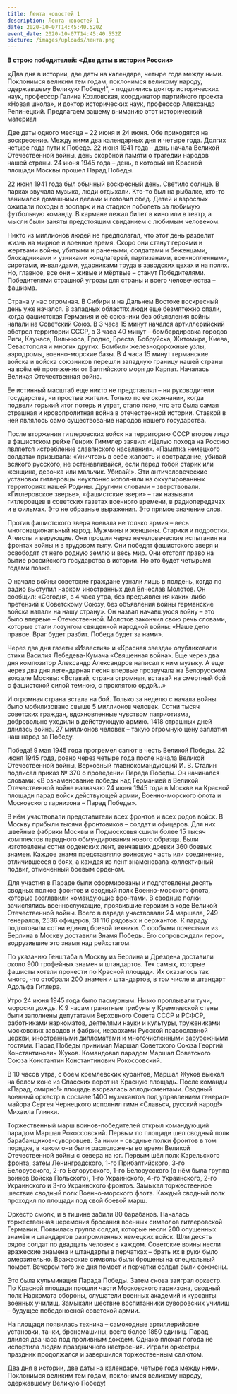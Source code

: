 ```yaml
---
title: Лента новостей 1
description: Лента новостей 1
date: 2020-10-07T14:45:40.520Z
event_date: 2020-10-07T14:45:40.552Z
picture: /images/uploads/лента.png
---
```

<!--\[if !mso]>
<style>
v\:* {behavior:url(#default#VML);}
o\:* {behavior:url(#default#VML);}
w\:* {behavior:url(#default#VML);}
.shape {behavior:url(#default#VML);}
</style>
<!\[endif]-->

<!--\[if gte mso 9]><xml>
 <o:OfficeDocumentSettings>
  <o:AllowPNG/>
 </o:OfficeDocumentSettings>
</xml><!\[endif]-->

<!--\[if gte mso 9]><xml>
 <w:WordDocument>
  <w:View>Normal</w:View>
  <w:Zoom>0</w:Zoom>
  <w:TrackMoves>false</w:TrackMoves>
  <w:TrackFormatting/>
  <w:PunctuationKerning/>
  <w:ValidateAgainstSchemas/>
  <w:SaveIfXMLInvalid>false</w:SaveIfXMLInvalid>
  <w:IgnoreMixedContent>false</w:IgnoreMixedContent>
  <w:AlwaysShowPlaceholderText>false</w:AlwaysShowPlaceholderText>
  <w:DoNotPromoteQF/>
  <w:LidThemeOther>RU</w:LidThemeOther>
  <w:LidThemeAsian>X-NONE</w:LidThemeAsian>
  <w:LidThemeComplexScript>X-NONE</w:LidThemeComplexScript>
  <w:Compatibility>
   <w:BreakWrappedTables/>
   <w:SnapToGridInCell/>
   <w:WrapTextWithPunct/>
   <w:UseAsianBreakRules/>
   <w:DontGrowAutofit/>
   <w:SplitPgBreakAndParaMark/>
   <w:EnableOpenTypeKerning/>
   <w:DontFlipMirrorIndents/>
   <w:OverrideTableStyleHps/>
  </w:Compatibility>
  <m:mathPr>
   <m:mathFont m:val="Cambria Math"/>
   <m:brkBin m:val="before"/>
   <m:brkBinSub m:val="&#45;-"/>
   <m:smallFrac m:val="off"/>
   <m:dispDef/>
   <m:lMargin m:val="0"/>
   <m:rMargin m:val="0"/>
   <m:defJc m:val="centerGroup"/>
   <m:wrapIndent m:val="1440"/>
   <m:intLim m:val="subSup"/>
   <m:naryLim m:val="undOvr"/>
  </m:mathPr></w:WordDocument>
</xml><!\[endif]-->

<!--\[if gte mso 9]><xml>
 <w:LatentStyles DefLockedState="false" DefUnhideWhenUsed="true"
  DefSemiHidden="true" DefQFormat="false" DefPriority="99"
  LatentStyleCount="267">
  <w:LsdException Locked="false" Priority="0" SemiHidden="false"
   UnhideWhenUsed="false" QFormat="true" Name="Normal"/>
  <w:LsdException Locked="false" Priority="9" SemiHidden="false"
   UnhideWhenUsed="false" QFormat="true" Name="heading 1"/>
  <w:LsdException Locked="false" Priority="9" QFormat="true" Name="heading 2"/>
  <w:LsdException Locked="false" Priority="9" QFormat="true" Name="heading 3"/>
  <w:LsdException Locked="false" Priority="9" QFormat="true" Name="heading 4"/>
  <w:LsdException Locked="false" Priority="9" QFormat="true" Name="heading 5"/>
  <w:LsdException Locked="false" Priority="9" QFormat="true" Name="heading 6"/>
  <w:LsdException Locked="false" Priority="9" QFormat="true" Name="heading 7"/>
  <w:LsdException Locked="false" Priority="9" QFormat="true" Name="heading 8"/>
  <w:LsdException Locked="false" Priority="9" QFormat="true" Name="heading 9"/>
  <w:LsdException Locked="false" Priority="39" Name="toc 1"/>
  <w:LsdException Locked="false" Priority="39" Name="toc 2"/>
  <w:LsdException Locked="false" Priority="39" Name="toc 3"/>
  <w:LsdException Locked="false" Priority="39" Name="toc 4"/>
  <w:LsdException Locked="false" Priority="39" Name="toc 5"/>
  <w:LsdException Locked="false" Priority="39" Name="toc 6"/>
  <w:LsdException Locked="false" Priority="39" Name="toc 7"/>
  <w:LsdException Locked="false" Priority="39" Name="toc 8"/>
  <w:LsdException Locked="false" Priority="39" Name="toc 9"/>
  <w:LsdException Locked="false" Priority="35" QFormat="true" Name="caption"/>
  <w:LsdException Locked="false" Priority="10" SemiHidden="false"
   UnhideWhenUsed="false" QFormat="true" Name="Title"/>
  <w:LsdException Locked="false" Priority="1" Name="Default Paragraph Font"/>
  <w:LsdException Locked="false" Priority="11" SemiHidden="false"
   UnhideWhenUsed="false" QFormat="true" Name="Subtitle"/>
  <w:LsdException Locked="false" Priority="22" SemiHidden="false"
   UnhideWhenUsed="false" QFormat="true" Name="Strong"/>
  <w:LsdException Locked="false" Priority="20" SemiHidden="false"
   UnhideWhenUsed="false" QFormat="true" Name="Emphasis"/>
  <w:LsdException Locked="false" Priority="59" SemiHidden="false"
   UnhideWhenUsed="false" Name="Table Grid"/>
  <w:LsdException Locked="false" UnhideWhenUsed="false" Name="Placeholder Text"/>
  <w:LsdException Locked="false" Priority="1" SemiHidden="false"
   UnhideWhenUsed="false" QFormat="true" Name="No Spacing"/>
  <w:LsdException Locked="false" Priority="60" SemiHidden="false"
   UnhideWhenUsed="false" Name="Light Shading"/>
  <w:LsdException Locked="false" Priority="61" SemiHidden="false"
   UnhideWhenUsed="false" Name="Light List"/>
  <w:LsdException Locked="false" Priority="62" SemiHidden="false"
   UnhideWhenUsed="false" Name="Light Grid"/>
  <w:LsdException Locked="false" Priority="63" SemiHidden="false"
   UnhideWhenUsed="false" Name="Medium Shading 1"/>
  <w:LsdException Locked="false" Priority="64" SemiHidden="false"
   UnhideWhenUsed="false" Name="Medium Shading 2"/>
  <w:LsdException Locked="false" Priority="65" SemiHidden="false"
   UnhideWhenUsed="false" Name="Medium List 1"/>
  <w:LsdException Locked="false" Priority="66" SemiHidden="false"
   UnhideWhenUsed="false" Name="Medium List 2"/>
  <w:LsdException Locked="false" Priority="67" SemiHidden="false"
   UnhideWhenUsed="false" Name="Medium Grid 1"/>
  <w:LsdException Locked="false" Priority="68" SemiHidden="false"
   UnhideWhenUsed="false" Name="Medium Grid 2"/>
  <w:LsdException Locked="false" Priority="69" SemiHidden="false"
   UnhideWhenUsed="false" Name="Medium Grid 3"/>
  <w:LsdException Locked="false" Priority="70" SemiHidden="false"
   UnhideWhenUsed="false" Name="Dark List"/>
  <w:LsdException Locked="false" Priority="71" SemiHidden="false"
   UnhideWhenUsed="false" Name="Colorful Shading"/>
  <w:LsdException Locked="false" Priority="72" SemiHidden="false"
   UnhideWhenUsed="false" Name="Colorful List"/>
  <w:LsdException Locked="false" Priority="73" SemiHidden="false"
   UnhideWhenUsed="false" Name="Colorful Grid"/>
  <w:LsdException Locked="false" Priority="60" SemiHidden="false"
   UnhideWhenUsed="false" Name="Light Shading Accent 1"/>
  <w:LsdException Locked="false" Priority="61" SemiHidden="false"
   UnhideWhenUsed="false" Name="Light List Accent 1"/>
  <w:LsdException Locked="false" Priority="62" SemiHidden="false"
   UnhideWhenUsed="false" Name="Light Grid Accent 1"/>
  <w:LsdException Locked="false" Priority="63" SemiHidden="false"
   UnhideWhenUsed="false" Name="Medium Shading 1 Accent 1"/>
  <w:LsdException Locked="false" Priority="64" SemiHidden="false"
   UnhideWhenUsed="false" Name="Medium Shading 2 Accent 1"/>
  <w:LsdException Locked="false" Priority="65" SemiHidden="false"
   UnhideWhenUsed="false" Name="Medium List 1 Accent 1"/>
  <w:LsdException Locked="false" UnhideWhenUsed="false" Name="Revision"/>
  <w:LsdException Locked="false" Priority="34" SemiHidden="false"
   UnhideWhenUsed="false" QFormat="true" Name="List Paragraph"/>
  <w:LsdException Locked="false" Priority="29" SemiHidden="false"
   UnhideWhenUsed="false" QFormat="true" Name="Quote"/>
  <w:LsdException Locked="false" Priority="30" SemiHidden="false"
   UnhideWhenUsed="false" QFormat="true" Name="Intense Quote"/>
  <w:LsdException Locked="false" Priority="66" SemiHidden="false"
   UnhideWhenUsed="false" Name="Medium List 2 Accent 1"/>
  <w:LsdException Locked="false" Priority="67" SemiHidden="false"
   UnhideWhenUsed="false" Name="Medium Grid 1 Accent 1"/>
  <w:LsdException Locked="false" Priority="68" SemiHidden="false"
   UnhideWhenUsed="false" Name="Medium Grid 2 Accent 1"/>
  <w:LsdException Locked="false" Priority="69" SemiHidden="false"
   UnhideWhenUsed="false" Name="Medium Grid 3 Accent 1"/>
  <w:LsdException Locked="false" Priority="70" SemiHidden="false"
   UnhideWhenUsed="false" Name="Dark List Accent 1"/>
  <w:LsdException Locked="false" Priority="71" SemiHidden="false"
   UnhideWhenUsed="false" Name="Colorful Shading Accent 1"/>
  <w:LsdException Locked="false" Priority="72" SemiHidden="false"
   UnhideWhenUsed="false" Name="Colorful List Accent 1"/>
  <w:LsdException Locked="false" Priority="73" SemiHidden="false"
   UnhideWhenUsed="false" Name="Colorful Grid Accent 1"/>
  <w:LsdException Locked="false" Priority="60" SemiHidden="false"
   UnhideWhenUsed="false" Name="Light Shading Accent 2"/>
  <w:LsdException Locked="false" Priority="61" SemiHidden="false"
   UnhideWhenUsed="false" Name="Light List Accent 2"/>
  <w:LsdException Locked="false" Priority="62" SemiHidden="false"
   UnhideWhenUsed="false" Name="Light Grid Accent 2"/>
  <w:LsdException Locked="false" Priority="63" SemiHidden="false"
   UnhideWhenUsed="false" Name="Medium Shading 1 Accent 2"/>
  <w:LsdException Locked="false" Priority="64" SemiHidden="false"
   UnhideWhenUsed="false" Name="Medium Shading 2 Accent 2"/>
  <w:LsdException Locked="false" Priority="65" SemiHidden="false"
   UnhideWhenUsed="false" Name="Medium List 1 Accent 2"/>
  <w:LsdException Locked="false" Priority="66" SemiHidden="false"
   UnhideWhenUsed="false" Name="Medium List 2 Accent 2"/>
  <w:LsdException Locked="false" Priority="67" SemiHidden="false"
   UnhideWhenUsed="false" Name="Medium Grid 1 Accent 2"/>
  <w:LsdException Locked="false" Priority="68" SemiHidden="false"
   UnhideWhenUsed="false" Name="Medium Grid 2 Accent 2"/>
  <w:LsdException Locked="false" Priority="69" SemiHidden="false"
   UnhideWhenUsed="false" Name="Medium Grid 3 Accent 2"/>
  <w:LsdException Locked="false" Priority="70" SemiHidden="false"
   UnhideWhenUsed="false" Name="Dark List Accent 2"/>
  <w:LsdException Locked="false" Priority="71" SemiHidden="false"
   UnhideWhenUsed="false" Name="Colorful Shading Accent 2"/>
  <w:LsdException Locked="false" Priority="72" SemiHidden="false"
   UnhideWhenUsed="false" Name="Colorful List Accent 2"/>
  <w:LsdException Locked="false" Priority="73" SemiHidden="false"
   UnhideWhenUsed="false" Name="Colorful Grid Accent 2"/>
  <w:LsdException Locked="false" Priority="60" SemiHidden="false"
   UnhideWhenUsed="false" Name="Light Shading Accent 3"/>
  <w:LsdException Locked="false" Priority="61" SemiHidden="false"
   UnhideWhenUsed="false" Name="Light List Accent 3"/>
  <w:LsdException Locked="false" Priority="62" SemiHidden="false"
   UnhideWhenUsed="false" Name="Light Grid Accent 3"/>
  <w:LsdException Locked="false" Priority="63" SemiHidden="false"
   UnhideWhenUsed="false" Name="Medium Shading 1 Accent 3"/>
  <w:LsdException Locked="false" Priority="64" SemiHidden="false"
   UnhideWhenUsed="false" Name="Medium Shading 2 Accent 3"/>
  <w:LsdException Locked="false" Priority="65" SemiHidden="false"
   UnhideWhenUsed="false" Name="Medium List 1 Accent 3"/>
  <w:LsdException Locked="false" Priority="66" SemiHidden="false"
   UnhideWhenUsed="false" Name="Medium List 2 Accent 3"/>
  <w:LsdException Locked="false" Priority="67" SemiHidden="false"
   UnhideWhenUsed="false" Name="Medium Grid 1 Accent 3"/>
  <w:LsdException Locked="false" Priority="68" SemiHidden="false"
   UnhideWhenUsed="false" Name="Medium Grid 2 Accent 3"/>
  <w:LsdException Locked="false" Priority="69" SemiHidden="false"
   UnhideWhenUsed="false" Name="Medium Grid 3 Accent 3"/>
  <w:LsdException Locked="false" Priority="70" SemiHidden="false"
   UnhideWhenUsed="false" Name="Dark List Accent 3"/>
  <w:LsdException Locked="false" Priority="71" SemiHidden="false"
   UnhideWhenUsed="false" Name="Colorful Shading Accent 3"/>
  <w:LsdException Locked="false" Priority="72" SemiHidden="false"
   UnhideWhenUsed="false" Name="Colorful List Accent 3"/>
  <w:LsdException Locked="false" Priority="73" SemiHidden="false"
   UnhideWhenUsed="false" Name="Colorful Grid Accent 3"/>
  <w:LsdException Locked="false" Priority="60" SemiHidden="false"
   UnhideWhenUsed="false" Name="Light Shading Accent 4"/>
  <w:LsdException Locked="false" Priority="61" SemiHidden="false"
   UnhideWhenUsed="false" Name="Light List Accent 4"/>
  <w:LsdException Locked="false" Priority="62" SemiHidden="false"
   UnhideWhenUsed="false" Name="Light Grid Accent 4"/>
  <w:LsdException Locked="false" Priority="63" SemiHidden="false"
   UnhideWhenUsed="false" Name="Medium Shading 1 Accent 4"/>
  <w:LsdException Locked="false" Priority="64" SemiHidden="false"
   UnhideWhenUsed="false" Name="Medium Shading 2 Accent 4"/>
  <w:LsdException Locked="false" Priority="65" SemiHidden="false"
   UnhideWhenUsed="false" Name="Medium List 1 Accent 4"/>
  <w:LsdException Locked="false" Priority="66" SemiHidden="false"
   UnhideWhenUsed="false" Name="Medium List 2 Accent 4"/>
  <w:LsdException Locked="false" Priority="67" SemiHidden="false"
   UnhideWhenUsed="false" Name="Medium Grid 1 Accent 4"/>
  <w:LsdException Locked="false" Priority="68" SemiHidden="false"
   UnhideWhenUsed="false" Name="Medium Grid 2 Accent 4"/>
  <w:LsdException Locked="false" Priority="69" SemiHidden="false"
   UnhideWhenUsed="false" Name="Medium Grid 3 Accent 4"/>
  <w:LsdException Locked="false" Priority="70" SemiHidden="false"
   UnhideWhenUsed="false" Name="Dark List Accent 4"/>
  <w:LsdException Locked="false" Priority="71" SemiHidden="false"
   UnhideWhenUsed="false" Name="Colorful Shading Accent 4"/>
  <w:LsdException Locked="false" Priority="72" SemiHidden="false"
   UnhideWhenUsed="false" Name="Colorful List Accent 4"/>
  <w:LsdException Locked="false" Priority="73" SemiHidden="false"
   UnhideWhenUsed="false" Name="Colorful Grid Accent 4"/>
  <w:LsdException Locked="false" Priority="60" SemiHidden="false"
   UnhideWhenUsed="false" Name="Light Shading Accent 5"/>
  <w:LsdException Locked="false" Priority="61" SemiHidden="false"
   UnhideWhenUsed="false" Name="Light List Accent 5"/>
  <w:LsdException Locked="false" Priority="62" SemiHidden="false"
   UnhideWhenUsed="false" Name="Light Grid Accent 5"/>
  <w:LsdException Locked="false" Priority="63" SemiHidden="false"
   UnhideWhenUsed="false" Name="Medium Shading 1 Accent 5"/>
  <w:LsdException Locked="false" Priority="64" SemiHidden="false"
   UnhideWhenUsed="false" Name="Medium Shading 2 Accent 5"/>
  <w:LsdException Locked="false" Priority="65" SemiHidden="false"
   UnhideWhenUsed="false" Name="Medium List 1 Accent 5"/>
  <w:LsdException Locked="false" Priority="66" SemiHidden="false"
   UnhideWhenUsed="false" Name="Medium List 2 Accent 5"/>
  <w:LsdException Locked="false" Priority="67" SemiHidden="false"
   UnhideWhenUsed="false" Name="Medium Grid 1 Accent 5"/>
  <w:LsdException Locked="false" Priority="68" SemiHidden="false"
   UnhideWhenUsed="false" Name="Medium Grid 2 Accent 5"/>
  <w:LsdException Locked="false" Priority="69" SemiHidden="false"
   UnhideWhenUsed="false" Name="Medium Grid 3 Accent 5"/>
  <w:LsdException Locked="false" Priority="70" SemiHidden="false"
   UnhideWhenUsed="false" Name="Dark List Accent 5"/>
  <w:LsdException Locked="false" Priority="71" SemiHidden="false"
   UnhideWhenUsed="false" Name="Colorful Shading Accent 5"/>
  <w:LsdException Locked="false" Priority="72" SemiHidden="false"
   UnhideWhenUsed="false" Name="Colorful List Accent 5"/>
  <w:LsdException Locked="false" Priority="73" SemiHidden="false"
   UnhideWhenUsed="false" Name="Colorful Grid Accent 5"/>
  <w:LsdException Locked="false" Priority="60" SemiHidden="false"
   UnhideWhenUsed="false" Name="Light Shading Accent 6"/>
  <w:LsdException Locked="false" Priority="61" SemiHidden="false"
   UnhideWhenUsed="false" Name="Light List Accent 6"/>
  <w:LsdException Locked="false" Priority="62" SemiHidden="false"
   UnhideWhenUsed="false" Name="Light Grid Accent 6"/>
  <w:LsdException Locked="false" Priority="63" SemiHidden="false"
   UnhideWhenUsed="false" Name="Medium Shading 1 Accent 6"/>
  <w:LsdException Locked="false" Priority="64" SemiHidden="false"
   UnhideWhenUsed="false" Name="Medium Shading 2 Accent 6"/>
  <w:LsdException Locked="false" Priority="65" SemiHidden="false"
   UnhideWhenUsed="false" Name="Medium List 1 Accent 6"/>
  <w:LsdException Locked="false" Priority="66" SemiHidden="false"
   UnhideWhenUsed="false" Name="Medium List 2 Accent 6"/>
  <w:LsdException Locked="false" Priority="67" SemiHidden="false"
   UnhideWhenUsed="false" Name="Medium Grid 1 Accent 6"/>
  <w:LsdException Locked="false" Priority="68" SemiHidden="false"
   UnhideWhenUsed="false" Name="Medium Grid 2 Accent 6"/>
  <w:LsdException Locked="false" Priority="69" SemiHidden="false"
   UnhideWhenUsed="false" Name="Medium Grid 3 Accent 6"/>
  <w:LsdException Locked="false" Priority="70" SemiHidden="false"
   UnhideWhenUsed="false" Name="Dark List Accent 6"/>
  <w:LsdException Locked="false" Priority="71" SemiHidden="false"
   UnhideWhenUsed="false" Name="Colorful Shading Accent 6"/>
  <w:LsdException Locked="false" Priority="72" SemiHidden="false"
   UnhideWhenUsed="false" Name="Colorful List Accent 6"/>
  <w:LsdException Locked="false" Priority="73" SemiHidden="false"
   UnhideWhenUsed="false" Name="Colorful Grid Accent 6"/>
  <w:LsdException Locked="false" Priority="19" SemiHidden="false"
   UnhideWhenUsed="false" QFormat="true" Name="Subtle Emphasis"/>
  <w:LsdException Locked="false" Priority="21" SemiHidden="false"
   UnhideWhenUsed="false" QFormat="true" Name="Intense Emphasis"/>
  <w:LsdException Locked="false" Priority="31" SemiHidden="false"
   UnhideWhenUsed="false" QFormat="true" Name="Subtle Reference"/>
  <w:LsdException Locked="false" Priority="32" SemiHidden="false"
   UnhideWhenUsed="false" QFormat="true" Name="Intense Reference"/>
  <w:LsdException Locked="false" Priority="33" SemiHidden="false"
   UnhideWhenUsed="false" QFormat="true" Name="Book Title"/>
  <w:LsdException Locked="false" Priority="37" Name="Bibliography"/>
  <w:LsdException Locked="false" Priority="39" QFormat="true" Name="TOC Heading"/>
 </w:LatentStyles>
</xml><!\[endif]-->

<!--\[if gte mso 10]>
<style>
 /* Style Definitions */
 table.MsoNormalTable
	{mso-style-name:"Обычная таблица";
	mso-tstyle-rowband-size:0;
	mso-tstyle-colband-size:0;
	mso-style-noshow:yes;
	mso-style-priority:99;
	mso-style-parent:"";
	mso-padding-alt:0cm 5.4pt 0cm 5.4pt;
	mso-para-margin-top:0cm;
	mso-para-margin-right:0cm;
	mso-para-margin-bottom:8.0pt;
	mso-para-margin-left:0cm;
	line-height:107%;
	mso-pagination:widow-orphan;
	font-size:11.0pt;
	font-family:"Calibri","sans-serif";
	mso-ascii-font-family:Calibri;
	mso-ascii-theme-font:minor-latin;
	mso-hansi-font-family:Calibri;
	mso-hansi-theme-font:minor-latin;
	mso-bidi-font-family:"Times New Roman";
	mso-bidi-theme-font:minor-bidi;
	mso-fareast-language:EN-US;}
</style>
<!\[endif]-->

<!--StartFragment-->

**В строю победителей: «Две даты в истории России»**

«Два дня в истории, две даты на календаре, четыре года между ними. Поклонимся великим тем годам, поклонимся великому народу, одержавшему Великую Победу!", - поделились доктор исторических наук, профессор Галина Козловская, координатор партийного проекта «Новая школа», и доктор исторических наук, профессор Александр Репинецкий. Предлагаем вашему вниманию этот исторический материал

Две даты одного месяца – 22 июня и 24 июня. Обе приходятся на воскресение. Между ними два календарных дня и четыре года. Долгих четыре года пути к Победе. 22 июня 1941 года – день начала Великой Отечественной войны, день скорбной памяти о трагедии народов нашей страны. 24 июня 1945 года – день, в который на Красной площади Москвы прошел Парад Победы.

22 июня 1941 года был обычный воскресный день. Светило солнце. В парках звучала музыка, люди отдыхали. Кто-то был на рыбалке, кто-то занимался домашними делами и готовил обед. Детей и взрослых ожидали походы в зоопарк и на стадион поболеть за любимую футбольную команду. В кармане лежал билет в кино или в театр, а мысли были заняты предстоящим свиданием с любимым человеком.

Никто из миллионов людей не предполагал, что этот день разделит жизнь на мирное и военное время. Скоро они станут героями и жертвами войны, убитыми и ранеными, солдатами и беженцами, блокадниками и узниками концлагерей, партизанами, военнопленными, сиротами, инвалидами, ударниками труда в заводских цехах и на полях. Но, главное, все они – живые и мёртвые – станут Победителями. Победителями страшной угрозы для страны и всего человечества – фашизма.

Страна у нас огромная. В Сибири и на Дальнем Востоке воскресный день уже начался. В западных областях люди еще безмятежно спали, когда фашистская Германия и её союзники без объявления войны напали на Советский Союз. В 3 часа 15 минут начался артиллерийский обстрел территории СССР, в 3 часа 40 минут – бомбардировка городов Риги, Каунаса, Вильнюса, Гродно, Бреста, Бобруйска, Житомира, Киева, Севастополя и многих других. Бомбили железнодорожные узлы, аэродромы, военно-морские базы. В 4 часа 15 минут германские войска и войска союзников перешли западную границу нашей страны на всём её протяжении от Балтийского моря до Карпат. Началась Великая Отечественная война.

Ее истинный масштаб еще никто не представлял – ни руководители государства, ни простые жители. Только по ее окончании, когда подвели горький итог потерь и утрат, стало ясно, что это была самая страшная и кровопролитная война в отечественной истории. Ставкой в ней являлось само существование народов нашего государства.

После вторжения гитлеровских войск на территорию СССР второе лицо в фашистском рейхе Генрих Гиммлер заявил: «Целью похода на Россию является истребление славянского населения». «Памятка немецкого солдата» призывала: «Уничтожь в себе жалость и сострадание, убивай всякого русского, не останавливайся, если перед тобой старик или женщина, девочка или мальчик. Убивай!». Эти античеловеческие установки гитлеровцы неуклонно исполняли на оккупированных территориях нашей Родины. Другими словами – зверствовали. «Гитлеровское зверье», «фашистские звери» – так называли гитлеровцев в советских газетах военного времени, в радиопередачах и в фильмах. Это не образные выражения. Это прямое значение слов.

Против фашистского зверя воевала не только армия – весь многонациональный народ. Мужчины и женщины. Старики и подростки. Атеисты и верующие. Они прошли через нечеловеческие испытания на фронтах войны и в трудовом тылу. Они победят фашистского зверя и освободят от него родную землю и весь мир. Они отстоят право на бытие российского государства в истории. Но это будет четырьмя годами позже.

О начале войны советские граждане узнали лишь в полдень, когда по радио выступил нарком иностранных дел Вячеслав Молотов. Он сообщил: «Сегодня, в 4 часа утра, без предъявления каких-либо претензий к Советскому Союзу, без объявления войны германские войска напали на нашу страну». Он назвал начавшуюся войну – это было впервые – Отечественной. Молотов закончил свою речь словами, которые стали лозунгом священной народной войны: «Наше дело правое. Враг будет разбит. Победа будет за нами».

Через два дня газеты «Известия» и «Красная звезда» опубликовали стихи Василия Лебедева-Кумача «Священная война». Еще через два дня композитор Александр Александров написал к ним музыку. А еще через два дня легендарная песня впервые прозвучала на Белорусском вокзале Москвы: «Вставай, страна огромная, вставай на смертный бой с фашистской силой темною, с проклятою ордой...»

И огромная страна встала на бой. Только за неделю с начала войны было мобилизовано свыше 5 миллионов человек. Сотни тысяч советских граждан, вдохновленные чувством патриотизма, добровольно уходили в действующую армию. 1418 страшных дней длилась война. 27 миллионов человек – такую огромную цену заплатил наш народ за Победу.

Победа! 9 мая 1945 года прогремел салют в честь Великой Победы. 22 июня 1945 года, ровно через четыре года после начала Великой Отечественной войны, Верховный главнокомандующий И. В. Сталин подписал приказ № 370 о проведении Парада Победы. Он начинался словами: «В ознаменование победы над Германией в Великой Отечественной войне назначаю 24 июня 1945 года в Москве на Красной площади парад войск действующей армии, Военно-морского флота и Московского гарнизона – Парад Победы».

В нём участвовали представители всех фронтов и всех родов войск. В Москву прибыли тысячи фронтовиков – солдат и офицеров. Для них швейные фабрики Москвы и Подмосковья сшили более 15 тысяч комплектов парадного обмундирования нового образца. Были изготовлены сотни орденских лент, венчавших древки 360 боевых знамен. Каждое знамя представляло воинскую часть или соединение, отличившееся в боях, а каждая из лент знаменовала коллективный подвиг, отмеченный боевым орденом.

Для участия в Параде были сформированы и подготовлены десять сводных полков фронтов и сводный полк Военно-морского флота, которые возглавили командующие фронтами. В сводные полки зачислялись военнослужащие, проявившие героизм в ходе Великой Отечественной войны. Всего в параде участвовали 24 маршала, 249 генералов, 2536 офицеров, 31 116 рядовых и сержантов. К параду подготовили сотни единиц боевой техники. С особыми почестями из Берлина в Москву доставили Знамя Победы. Его сопровождали герои, водрузившие это знамя над рейхстагом.

По указанию Генштаба в Москву из Берлина и Дрездена доставили около 900 трофейных знамен и штандартов. Тех самых, которые фашисты хотели пронести по Красной площади. Их оказалось так много, что отобрали 200 знамен и штандартов, в том числе и штандарт Адольфа Гитлера.

Утро 24 июня 1945 года было пасмурным. Низко проплывали тучи, моросил дождь. К 9 часам гранитные трибуны у Кремлевской стены были заполнены депутатами Верховного Совета СССР и РСФСР, работниками наркоматов, деятелями науки и культуры, тружениками московских заводов и фабрик, иерархами Русской православной церкви, иностранными дипломатами и многочисленными зарубежными гостями. Парад Победы принимал Маршал Советского Союза Георгий Константинович Жуков. Командовал парадом Маршал Советского Союза Константин Константинович Рокоссовский.

В 10 часов утра, с боем кремлевских курантов, Маршал Жуков выехал на белом коне из Спасских ворот на Красную площадь. После команды «Парад, смирно!» площадь взорвалась аплодисментами. Сводный военный оркестр в составе 1400 музыкантов под управлением генерал-майора Сергея Чернецкого исполнил гимн «Славься, русский народ!» Михаила Глинки.

Торжественный марш воинов-победителей открыл командующий парадом Маршал Рокоссовский. Первым по площади шел сводный полк барабанщиков-суворовцев. За ними – сводные полки фронтов в том порядке, в каком они были расположены во время Великой Отечественной войны с севера на юг. Первым шёл полк Карельского фронта, затем Ленинградского, 1-го Прибалтийского, 3-го Белорусского, 2-го Белорусского, 1-го Белорусского (в нём была группа воинов Войска Польского), 1-го Украинского, 4-го Украинского, 2-го Украинского и 3-го Украинского фронтов. Замыкал торжественное шествие сводный полк Военно-морского флота. Каждый сводный полк проходил по площади под свой боевой марш.

Оркестр смолк, и в тишине забили 80 барабанов. Началась торжественная церемония бросания военных символов гитлеровской Германии. Появилась группа солдат, которые несли 200 опущенных знамён и штандартов разгромленных немецких войск. Шли десять рядов солдат по двадцать человек в каждом. Советские воины несли вражеские знамена и штандарты в перчатках – брать их в руки было омерзительно. Вражеские символы были брошены на специальный помост. Вечером того же дня помост и перчатки солдат были сожжены.

Это была кульминация Парада Победы. Затем снова заиграл оркестр. По Красной площади прошли части Московского гарнизона, сводный полк Наркомата обороны, слушатели военных академий и курсанты военных училищ. Замыкали шествие воспитанники суворовских училищ – будущее победоносной советской армии.

На площади появилась техника – самоходные артиллерийские установки, танки, бронемашины, всего более 1850 единиц. Парад длился два часа под проливным дождем. Однако плохая погода не испортила людям праздничного настроения. Играли оркестры, праздник продолжался и завершился торжественным салютом.

Два дня в истории, две даты на календаре, четыре года между ними. Поклонимся великим тем годам, поклонимся великому народу, одержавшему Великую Победу!

<!--\[if gte vml 1]><v:shapetype id="_x0000_t75" coordsize="21600,21600"
 o:spt="75" o:preferrelative="t" path="m@4@5l@4@11@9@11@9@5xe" filled="f"
 stroked="f">
 <v:stroke joinstyle="miter"/>
 <v:formulas>
  <v:f eqn="if lineDrawn pixelLineWidth 0"/>
  <v:f eqn="sum @0 1 0"/>
  <v:f eqn="sum 0 0 @1"/>
  <v:f eqn="prod @2 1 2"/>
  <v:f eqn="prod @3 21600 pixelWidth"/>
  <v:f eqn="prod @3 21600 pixelHeight"/>
  <v:f eqn="sum @0 0 1"/>
  <v:f eqn="prod @6 1 2"/>
  <v:f eqn="prod @7 21600 pixelWidth"/>
  <v:f eqn="sum @8 21600 0"/>
  <v:f eqn="prod @7 21600 pixelHeight"/>
  <v:f eqn="sum @10 21600 0"/>
 </v:formulas>
 <v:path o:extrusionok="f" gradientshapeok="t" o:connecttype="rect"/>
 <o:lock v:ext="edit" aspectratio="t"/>
</v:shapetype><v:shape id="Рисунок_x0020_6" o:spid="_x0000_i1025" type="#_x0000_t75"
 style='width:450pt;height:336.75pt;visibility:visible;mso-wrap-style:square'>
 <v:imagedata src="file:///C:\Users\CE46~1\AppData\Local\Temp\OICE_7221981E-AF58-44E0-9BD2-6E108A14997D.0\msohtmlclip1\01\clip_image001.png"
  o:title=""/>


![](/images/uploads/лента.png)

<!--EndFragment-->